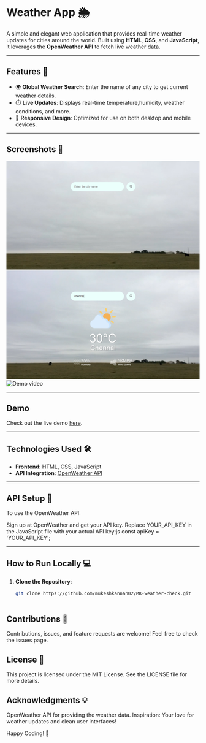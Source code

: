 # Weather App 🌦️

A simple and elegant web application that provides real-time weather updates for cities around the world. Built using **HTML**, **CSS**, and **JavaScript**, it leverages the **OpenWeather API** to fetch live weather data.

---

## Features 🚀

- 🌍 **Global Weather Search**: Enter the name of any city to get current weather details.
- ⏱️ **Live Updates**: Displays real-time temperature,humidity, weather conditions, and more.
- 📱 **Responsive Design**: Optimized for use on both desktop and mobile devices.

---

## Screenshots 📸

![Preview](/images/search-screenshot.PNG)
![Preview](/images/fullbody-screenshot.PNG)
![Demo video](/images/demo.gif)

---

## Demo

Check out the live demo [here](https://mk-weather-check.netlify.app/).

---

## Technologies Used 🛠️

- **Frontend**: HTML, CSS, JavaScript
- **API Integration**: [OpenWeather API](https://openweathermap.org/api)

---

## API Setup 🔑
To use the OpenWeather API:

Sign up at OpenWeather and get your API key.
Replace YOUR_API_KEY in the JavaScript file with your actual API key:js 
const apiKey = 'YOUR_API_KEY';

---

## How to Run Locally 💻

1. **Clone the Repository**:
   ```bash
   git clone https://github.com/mukeshkannan02/MK-weather-check.git



## Contributions 🤝
Contributions, issues, and feature requests are welcome! Feel free to check the issues page.

## License 📜
This project is licensed under the MIT License. See the LICENSE file for more details.

## Acknowledgments 💡
OpenWeather API for providing the weather data.
Inspiration: Your love for weather updates and clean user interfaces!

Happy Coding! 🌈
